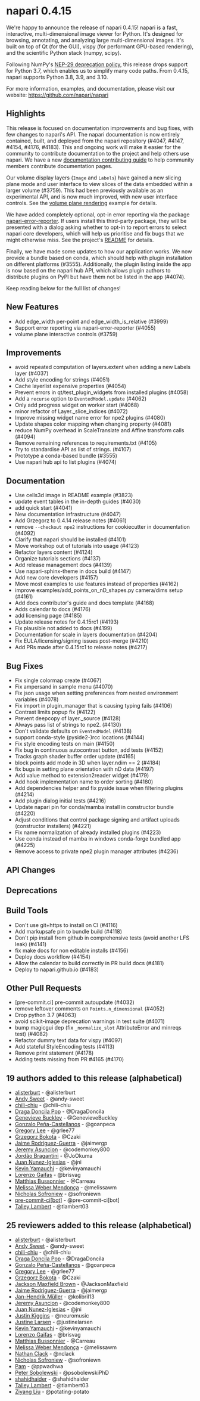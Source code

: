 # napari 0.4.15

We're happy to announce the release of napari 0.4.15!
napari is a fast, interactive, multi-dimensional image viewer for Python.
It's designed for browsing, annotating, and analyzing large multi-dimensional
images. It's built on top of Qt (for the GUI), vispy (for performant GPU-based
rendering), and the scientific Python stack (numpy, scipy).

Following NumPy's [NEP-29 deprecation
policy](https://numpy.org/neps/nep-0029-deprecation_policy.html), this release
drops support for Python 3.7, which enables us to simplify many code paths.
From 0.4.15, napari supports Python 3.8, 3.9, and 3.10.

For more information, examples, and documentation, please visit our website:
https://github.com/napari/napari

## Highlights

This release is focused on documentation improvements and bug fixes, with few
changes to napari's API. The napari documentation is now entirely contained,
built, and deployed from the napari repository (#4047, #4147, #4154, #4176,
#4183). This and ongoing work will make it easier for the community to
contribute documentation to the project and help others use napari. We have a
new [documentation contributing guide](contributing-docs) to help
community members contribute documentation pages.

Our volume display layers (`Image` and `Labels`) have gained a new slicing
plane mode and user interface to view slices of the data embedded within a
larger volume (#3759). This had been previously available as an experimental
API, and is now much improved, with new user interface controls. See the
[volume plane rendering](https://github.com/napari/napari/blob/e1ebbc20ccd3136dee1a7f1c051ea65d020b429c/examples/volume_plane_rendering.py)
example for details.

We have added completely optional, opt-in error reporting via the package
[napari-error-reporter](https://github.com/tlambert03/napari-error-reporter/).
If users install this third-party package, they will be presented with a
dialog asking whether to opt-in to report errors to select napari core
developers, which will help us prioritise and fix bugs that we might otherwise
miss. See the project's
[README](https://github.com/tlambert03/napari-error-reporter/) for
details.

Finally, we have made some updates to how our application works. We now provide
a bundle based on conda, which should help with plugin installation on
different platforms (#3555). Additionally, the plugin listing inside the app is
now based on the napari hub API, which allows plugin authors to distribute
plugins on PyPI but have them not be listed in the app (#4074).

Keep reading below for the full list of changes!

## New Features

- Add edge_width per-point and edge_width_is_relative (#3999)
- Support error reporting via napari-error-reporter (#4055)
- volume plane interactive controls (#3759)

## Improvements

- avoid repeated computation of layers.extent when adding a new Labels layer (#4037)
- Add style encoding for strings (#4051)
- Cache layerlist expensive properties (#4054)
- Prevent errors in qt/test_plugin_widgets from installed plugins (#4058)
- Add a `recurse` option to `EventedModel.update` (#4062)
- Only add progress widget on worker start (#4068)
- minor refactor of Layer._slice_indices (#4072)
- Improve missing widget name error for npe2 plugins (#4080)
- Update shapes color mapping when changing property (#4081)
- reduce NumPy overhead in ScaleTranslate and Affine transform calls (#4094)
- Remove remaining references to requirements.txt (#4105)
- Try to standardise API as list of strings. (#4107)
- Prototype a conda-based bundle (#3555)
- Use napari hub api to list plugins (#4074)

## Documentation

- Use cells3d image in README example (#3823)
- update event tables in the in-depth guides (#4030)
- add quick start (#4041)
- New documentation infrastructure (#4047)
- Add Grzegorz to 0.4.14 release notes (#4061)
- remove `--checkout npe2` instructions for cookiecutter in documentation (#4092)
- Clarify that napari should be installed (#4101)
- Move workshop out of tutorials into usage (#4123)
- Refactor layers content (#4124)
- Organize tutorials sections (#4137)
- Add release management docs (#4139)
- Use napari-sphinx-theme in docs build (#4147)
- Add new core developers (#4157)
- Move most examples to use features instead of properties (#4162)
- improve examples/add_points_on_nD_shapes.py camera/dims setup (#4161)
- Add docs contributor's guide and docs template (#4168)
- Adds calendar to docs  (#4176)
- add licensing page (#4185)
- Update release notes for 0.4.15rc1 (#4193)
- Fix plausible not added to docs (#4199)
- Documentation for scale in layers documentation (#4204)
- Fix EULA/licensing/signing issues post-merge (#4210)
- Add PRs made after 0.4.15rc1 to release notes (#4217)

## Bug Fixes

- Fix single colormap create (#4067)
- Fix ampersand in sample menu (#4070)
- Fix json usage when setting preferences from nested environment variables (#4078)
- Fix import in plugin_manager that is causing typing fails (#4106)
- Contrast limits popup fix (#4122)
- Prevent deepcopy of layer._source (#4128)
- Always pass list of strings to npe2. (#4130)
- Don't validate defaults on `EventedModel` (#4138)
- support conda-style (pyside2-)rcc locations (#4144)
- Fix style encoding tests on main (#4150)
- Fix bug in continuous autocontrast button, add tests (#4152)
- Tracks graph shader buffer order update (#4165)
- block points add mode in 3D when layer.ndim == 2 (#4184)
- fix bugs in setting plane orientation with nD data (#4197)
- Add value method to extension2reader widget (#4179)
- Add hook implementation name to order sorting (#4180)
- Add dependencies helper and fix pyside issue when filtering plugins (#4214)
- Add plugin dialog initial tests (#4216)
- Update napari pin for conda/mamba install in constructor bundle (#4220)
- Adjust conditions that control package signing and artifact uploads (constructor installers) (#4221)
- Fix name normalization of already installed plugins (#4223)
- Use conda instead of mamba in windows conda-forge bundled app (#4225)
- Remove access to private npe2 plugin manager attributes (#4236)

## API Changes


## Deprecations


## Build Tools

- Don't use git+https to install on CI (#4116)
- Add markupsafe pin to bundle build (#4118)
- Don't pip install from github in comprehensive tests (avoid another LFS leak) (#4141)
- fix make docs for non editable installs (#4156)
- Deploy docs workflow (#4154)
- Allow the calendar to build correctly in PR build docs (#4181)
- Deploy to napari.github.io (#4183)

## Other Pull Requests

- [pre-commit.ci] pre-commit autoupdate (#4032)
- remove leftover comments on `Points.n_dimensional` (#4052)
- Drop python 3.7 (#4063)
- avoid scikit-image deprecation warnings in test suite (#4071)
- bump magicgui dep (fix `_normalize_slot` AttributeError and minreqs test) (#4082)
- Refactor dummy text data for vispy (#4097)
- Add stateful StyleEncoding tests (#4113)
- Remove print statement (#4178)
- Adding tests missing from PR #4165 (#4170)

## 19 authors added to this release (alphabetical)

- [alisterburt](https://github.com/napari/napari/commits?author=alisterburt) - @alisterburt
- [Andy Sweet](https://github.com/napari/napari/commits?author=andy-sweet) - @andy-sweet
- [chili-chiu](https://github.com/napari/napari/commits?author=chili-chiu) - @chili-chiu
- [Draga Doncila Pop](https://github.com/napari/napari/commits?author=DragaDoncila) - @DragaDoncila
- [Genevieve Buckley](https://github.com/napari/napari/commits?author=GenevieveBuckley) - @GenevieveBuckley
- [Gonzalo Peña-Castellanos](https://github.com/napari/napari/commits?author=goanpeca) - @goanpeca
- [Gregory Lee](https://github.com/napari/napari/commits?author=grlee77) - @grlee77
- [Grzegorz Bokota](https://github.com/napari/napari/commits?author=Czaki) - @Czaki
- [Jaime Rodríguez-Guerra](https://github.com/napari/napari/commits?author=jaimergp) - @jaimergp
- [Jeremy Asuncion](https://github.com/napari/napari/commits?author=codemonkey800) - @codemonkey800
- [Jordão Bragantini](https://github.com/napari/napari/commits?author=JoOkuma) - @JoOkuma
- [Juan Nunez-Iglesias](https://github.com/napari/napari/commits?author=jni) - @jni
- [Kevin Yamauchi](https://github.com/napari/napari/commits?author=kevinyamauchi) - @kevinyamauchi
- [Lorenzo Gaifas](https://github.com/napari/napari/commits?author=brisvag) - @brisvag
- [Matthias Bussonnier](https://github.com/napari/napari/commits?author=Carreau) - @Carreau
- [Melissa Weber Mendonça](https://github.com/napari/napari/commits?author=melissawm) - @melissawm
- [Nicholas Sofroniew](https://github.com/napari/napari/commits?author=sofroniewn) - @sofroniewn
- [pre-commit-ci[bot]](https://github.com/napari/napari/commits?author=pre-commit-ci[bot]) - @pre-commit-ci[bot]
- [Talley Lambert](https://github.com/napari/napari/commits?author=tlambert03) - @tlambert03

## 25 reviewers added to this release (alphabetical)

- [alisterburt](https://github.com/napari/napari/commits?author=alisterburt) - @alisterburt
- [Andy Sweet](https://github.com/napari/napari/commits?author=andy-sweet) - @andy-sweet
- [chili-chiu](https://github.com/napari/napari/commits?author=chili-chiu) - @chili-chiu
- [Draga Doncila Pop](https://github.com/napari/napari/commits?author=DragaDoncila) - @DragaDoncila
- [Gonzalo Peña-Castellanos](https://github.com/napari/napari/commits?author=goanpeca) - @goanpeca
- [Gregory Lee](https://github.com/napari/napari/commits?author=grlee77) - @grlee77
- [Grzegorz Bokota](https://github.com/napari/napari/commits?author=Czaki) - @Czaki
- [Jackson Maxfield Brown](https://github.com/napari/napari/commits?author=JacksonMaxfield) - @JacksonMaxfield
- [Jaime Rodríguez-Guerra](https://github.com/napari/napari/commits?author=jaimergp) - @jaimergp
- [Jan-Hendrik Müller](https://github.com/napari/napari/commits?author=kolibril13) - @kolibril13
- [Jeremy Asuncion](https://github.com/napari/napari/commits?author=codemonkey800) - @codemonkey800
- [Juan Nunez-Iglesias](https://github.com/napari/napari/commits?author=jni) - @jni
- [Justin Kiggins](https://github.com/napari/napari/commits?author=neuromusic) - @neuromusic
- [Justine Larsen](https://github.com/napari/napari/commits?author=justinelarsen) - @justinelarsen
- [Kevin Yamauchi](https://github.com/napari/napari/commits?author=kevinyamauchi) - @kevinyamauchi
- [Lorenzo Gaifas](https://github.com/napari/napari/commits?author=brisvag) - @brisvag
- [Matthias Bussonnier](https://github.com/napari/napari/commits?author=Carreau) - @Carreau
- [Melissa Weber Mendonça](https://github.com/napari/napari/commits?author=melissawm) - @melissawm
- [Nathan Clack](https://github.com/napari/napari/commits?author=nclack) - @nclack
- [Nicholas Sofroniew](https://github.com/napari/napari/commits?author=sofroniewn) - @sofroniewn
- [Pam](https://github.com/napari/napari/commits?author=ppwadhwa) - @ppwadhwa
- [Peter Sobolewski](https://github.com/napari/napari/commits?author=psobolewskiPhD) - @psobolewskiPhD
- [shahidhaider](https://github.com/napari/napari/commits?author=shahidhaider) - @shahidhaider
- [Talley Lambert](https://github.com/napari/napari/commits?author=tlambert03) - @tlambert03
- [Ziyang Liu](https://github.com/napari/napari/commits?author=potating-potato) - @potating-potato

